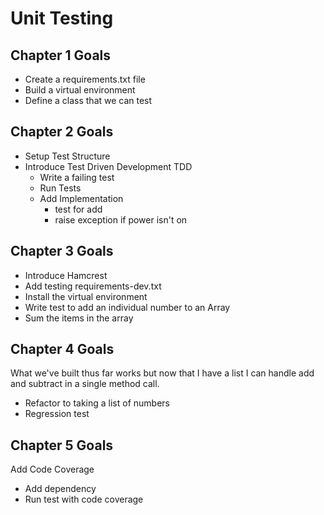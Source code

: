 # Unit Testing

## Chapter 1 Goals

* Create a requirements.txt file
* Build a virtual environment
* Define a class that we can test

## Chapter 2 Goals
* Setup Test Structure
* Introduce Test Driven Development TDD
  * Write a failing test
  * Run Tests
  * Add Implementation 
    * test for add
    * raise exception if power isn't on

## Chapter 3 Goals
* Introduce Hamcrest
* Add testing requirements-dev.txt
* Install the virtual environment
* Write test to add an individual number to an Array
* Sum the items in the array

## Chapter 4 Goals
What we've built thus far works but now that I have a list I can 
handle add and subtract in a single method call.
* Refactor to taking a list of numbers
* Regression test

## Chapter 5 Goals
Add Code Coverage
* Add dependency
* Run test with code coverage